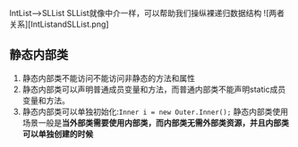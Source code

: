 IntList——>SLList
SLList就像中介一样，可以帮助我们操纵裸递归数据结构
![两者关系][IntListandSLList.png]

## 静态内部类
1. 静态内部类不能访问不能访问非静态的方法和属性
2. 静态内部类可以声明普通成员变量和方法，而普通内部类不能声明static成员变量和方法。
3. 静态内部类可以单独初始化:`Inner i = new Outer.Inner();`
静态内部类使用场景一般是**当外部类需要使用内部类，而内部类无需外部类资源，并且内部类可以单独创建的时候**